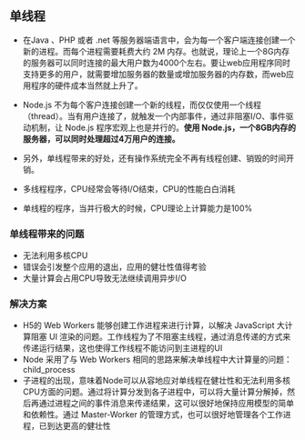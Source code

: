 ## 单线程

- 在Java 、PHP 或者 .net 等服务器端语言中，会为每一个客户端连接创建一个新的进程。而每个进程需要耗费大约 2M 内存。也就说，理论上一个8G内存的服务器可以同时连接的最大用户数为4000个左右。要让web应用程序同时支持更多的用户，就需要增加服务器的数量或增加服务器的内存数，而web应用程序的硬件成本当然就上升了。

- Node.js 不为每个客户连接创建一个新的线程，而仅仅使用一个线程（thread）。当有用户连接了，就触发一个内部事件，通过非阻塞I/O、事件驱动机制，让 Node.js 程序宏观上也是并行的。**使用 Node.js，一个8GB内存的服务器，可以同时处理超过4万用户的连接。**

- 另外，单线程带来的好处，还有操作系统完全不再有线程创建、销毁的时间开销。

- 多线程程序，CPU经常会等待I/O结束，CPU的性能白白消耗

- 单线程的程序，当并行极大的时候，CPU理论上计算能力是100%

### 单线程带来的问题

- 无法利用多核CPU
- 错误会引发整个应用的退出，应用的健壮性值得考验
- 大量计算会占用CPU导致无法继续调用异步I/O

### 解决方案

- H5的 Web Workers 能够创建工作进程来进行计算，以解决 JavaScript 大计算阻塞 UI 渲染的问题。工作线程为了不阻塞主线程，通过消息传递的方式来传递运行结果，这也使得工作线程不能访问到主进程的UI
- Node 采用了与 Web Workers 相同的思路来解决单线程中大计算量的问题：child_process
- 子进程的出现，意味着Node可以从容地应对单线程在健壮性和无法利用多核CPU方面的问题。通过将计算分发到各子进程中，可以将大量计算分解掉，然后再通过进程之间的事件消息来传递结果，这可以很好地保持应用模型的简单和依赖性。通过 Master-Worker 的管理方式，也可以很好地管理各个工作进程，已到达更高的健壮性